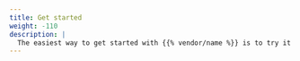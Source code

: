 ```yaml
---
title: Get started
weight: -110
description: |
  The easiest way to get started with {{% vendor/name %}} is to try it out yourself. Follow this guide to see what's possible.
---
```

